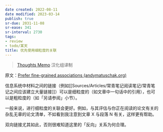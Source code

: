 ```yaml
---
date created: 2022-08-11
date modified: 2023-03-14
publish: true
sr-due: 2031-11-08
sr-ease: 341
sr-interval: 2730
tags:
- review
- todo/某天
title: 优先使用细粒度的关联
---
```

> [Thoughts Memo](https://paratranz.cn/projects/3131) 汉化组译制

原文：[Prefer fine-grained associations (andymatuschak.org)](https://notes.andymatuschak.org/z68tVM68dEAuH4acs7HY6K76tTVzBdoBGKMZB)

信息系统中材料之间的链接（例如[[Sources/Articles/常青笔记阅读笔记/常青笔记之间应该建立大量链接]]）可以是细粒度的（如文章中一句话中的引用），也可以是粗粒度的（如「另请参阅」小节）。

一般来说，进行细粒度的关联会更好。例如，与其评估与你正在阅读的论文有关的杂乱无章的论文清单，不如看到我注意到文章 X 与段落 N 有关，这样更有帮助。

双向链接尤其如此，否则很难知道这里的「反向」关系为何合理。